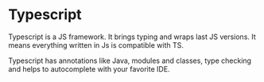 # Typescript

Typescript is a JS framework. It brings typing and wraps last JS versions. It means everything written in Js is compatible with TS. 

Typescript has annotations like Java, modules and classes, type checking and helps to autocomplete with your favorite IDE.

